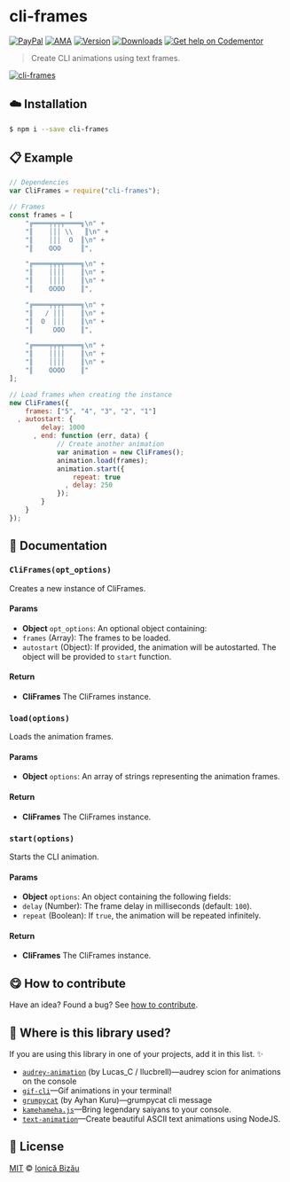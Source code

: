 
# cli-frames

 [![PayPal](https://img.shields.io/badge/%24-paypal-f39c12.svg)][paypal-donations] [![AMA](https://img.shields.io/badge/ask%20me-anything-1abc9c.svg)](https://github.com/IonicaBizau/ama) [![Version](https://img.shields.io/npm/v/cli-frames.svg)](https://www.npmjs.com/package/cli-frames) [![Downloads](https://img.shields.io/npm/dt/cli-frames.svg)](https://www.npmjs.com/package/cli-frames) [![Get help on Codementor](https://cdn.codementor.io/badges/get_help_github.svg)](https://www.codementor.io/johnnyb?utm_source=github&utm_medium=button&utm_term=johnnyb&utm_campaign=github)

> Create CLI animations using text frames.

[![cli-frames](http://i.imgur.com/RjY2kCn.gif)](#)

## :cloud: Installation

```sh
$ npm i --save cli-frames
```


## :clipboard: Example



```js
// Dependencies
var CliFrames = require("cli-frames");

// Frames
const frames = [
    "╔════╤╤╤╤════╗\n" +
    "║    │││ \\   ║\n" +
    "║    │││  O  ║\n" +
    "║    OOO     ║",

    "╔════╤╤╤╤════╗\n" +
    "║    ││││    ║\n" +
    "║    ││││    ║\n" +
    "║    OOOO    ║",

    "╔════╤╤╤╤════╗\n" +
    "║   / │││    ║\n" +
    "║  O  │││    ║\n" +
    "║     OOO    ║",

    "╔════╤╤╤╤════╗\n" +
    "║    ││││    ║\n" +
    "║    ││││    ║\n" +
    "║    OOOO    ║"
];

// Load frames when creating the instance
new CliFrames({
    frames: ["5", "4", "3", "2", "1"]
  , autostart: {
        delay: 1000
      , end: function (err, data) {
            // Create another animation
            var animation = new CliFrames();
            animation.load(frames);
            animation.start({
                repeat: true
              , delay: 250
            });
        }
    }
});
```

## :memo: Documentation


### `CliFrames(opt_options)`
Creates a new instance of CliFrames.

#### Params
- **Object** `opt_options`: An optional object containing:
 - `frames` (Array): The frames to be loaded.
 - `autostart` (Object): If provided, the animation will be autostarted.
    The object will be provided to `start` function.

#### Return
- **CliFrames** The CliFrames instance.

### `load(options)`
Loads the animation frames.

#### Params
- **Object** `options`: An array of strings representing the animation frames.

#### Return
- **CliFrames** The CliFrames instance.

### `start(options)`
Starts the CLI animation.

#### Params
- **Object** `options`: An object containing the following fields:
 - `delay` (Number): The frame delay in milliseconds (default: `100`).
 - `repeat` (Boolean): If `true`, the animation will be repeated infinitely.

#### Return
- **CliFrames** The CliFrames instance.



## :yum: How to contribute
Have an idea? Found a bug? See [how to contribute][contributing].

## :dizzy: Where is this library used?
If you are using this library in one of your projects, add it in this list. :sparkles:


 - [`audrey-animation`](https://github.com/llucbrell/audrey-animation#readme) (by Lucas_C / llucbrell)—audrey scion for animations on the console
 - [`gif-cli`](https://github.com/IonicaBizau/gif-cli)—Gif animations in your terminal!
 - [`grumpycat`](https://npmjs.com/package/grumpycat) (by Ayhan Kuru)—grumpycat cli message
 - [`kamehameha.js`](https://github.com/StreetHub/kamehameha.js)—Bring legendary saiyans to your console.
 - [`text-animation`](https://github.com/IonicaBizau/text-animation)—Create beautiful ASCII text animations using NodeJS.

## :scroll: License

[MIT][license] © [Ionică Bizău][website]

[paypal-donations]: https://www.paypal.com/cgi-bin/webscr?cmd=_s-xclick&hosted_button_id=RVXDDLKKLQRJW
[donate-now]: http://i.imgur.com/6cMbHOC.png

[license]: http://showalicense.com/?fullname=Ionic%C4%83%20Biz%C4%83u%20%3Cbizauionica%40gmail.com%3E%20(http%3A%2F%2Fionicabizau.net)&year=2014#license-mit
[website]: http://ionicabizau.net
[contributing]: /CONTRIBUTING.md
[docs]: /DOCUMENTATION.md
